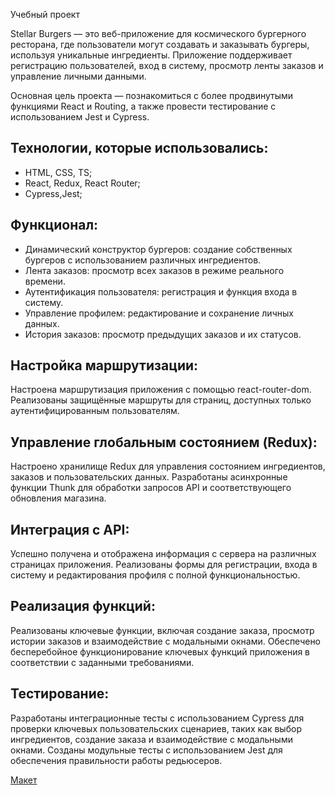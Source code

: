Учебный проект

Stellar Burgers — это веб-приложение для космического бургерного ресторана, где пользователи могут создавать и заказывать бургеры, используя уникальные ингредиенты. Приложение поддерживает регистрацию пользователей, вход в систему, просмотр ленты заказов и управление личными данными.

Основная цель проекта — познакомиться с более продвинутыми функциями React и Routing, а также провести тестирование с использованием Jest и Cypress.

## Технологии, которые использовались:

- HTML, CSS, TS;
- React, Redux, React Router;
- Cypress,Jest;

## Функционал:
- Динамический конструктор бургеров: создание собственных бургеров с использованием различных ингредиентов.
- Лента заказов: просмотр всех заказов в режиме реального времени.
- Аутентификация пользователя: регистрация и функция входа в систему.
- Управление профилем: редактирование и сохранение личных данных.
- История заказов: просмотр предыдущих заказов и их статусов.

## Настройка маршрутизации:
Настроена маршрутизация приложения с помощью react-router-dom.
Реализованы защищённые маршруты для страниц, доступных только аутентифицированным пользователям.

## Управление глобальным состоянием (Redux):
Настроено хранилище Redux для управления состоянием ингредиентов, заказов и пользовательских данных.
Разработаны асинхронные функции Thunk для обработки запросов API и соответствующего обновления магазина.

## Интеграция с API:
Успешно получена и отображена информация с сервера на различных страницах приложения.
Реализованы формы для регистрации, входа в систему и редактирования профиля с полной функциональностью.

## Реализация функций:
Реализованы ключевые функции, включая создание заказа, просмотр истории заказов и взаимодействие с модальными окнами.
Обеспечено бесперебойное функционирование ключевых функций приложения в соответствии с заданными требованиями.

## Тестирование:
Разработаны интеграционные тесты с использованием Cypress для проверки ключевых пользовательских сценариев, таких как выбор ингредиентов, создание заказа и взаимодействие с модальными окнами.
Созданы модульные тесты с использованием Jest для обеспечения правильности работы редьюсеров.

[Макет](<https://www.figma.com/file/vIywAvqfkOIRWGOkfOnReY/React-Fullstack_-Проектные-задачи-(3-месяца)_external_link?type=design&node-id=0-1&mode=design>)
